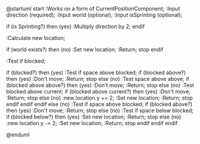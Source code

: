 @startuml
start
:Works on a form of CurrentPositionComponent;
:Input direction (required);
:Input world (optional);
:Input isSprinting (optional);

if (is Sprinting?) then (yes)
    :Multiply direction by 2;
endif

:Calculate new location;

if (world exists?) then (no)
    :Set new location;
    :Return;
    stop
endif

:Test if blocked;

if (blocked?) then (yes)
    :Test if space above blocked;
    if (blocked above?) then (yes)
        :Don't move;
        :Return;
        stop
    else (no)
        :Test space above above;
        if (blocked above above?) then (yes)
            :Don't move;
            :Return;
            stop
        else (no)
            :Test blocked above current;
            if (blocked above current?) then (yes)
                :Don't move;
                :Return;
                stop
            else (no)
                :new location.y += 2;
                :Set new location;
                :Return;
                stop
            endif
        endif
    endif
else (no)
    :Test if space above blocked;
    if (blocked above?) then (yes)
        :Don't move;
        :Return;
        stop
    else (no)
        :Test if space below blocked;
        if (blocked below?) then (yes)
            :Set new location;
            :Return;
            stop
        else (no)
            :new location.y -= 2;
            :Set new location;
            :Return;
            stop
        endif
    endif
endif

@enduml
